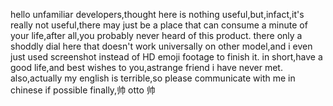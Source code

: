 hello unfamiliar developers,thought here is nothing useful,but,infact,it's really not useful,there may just be a place that can consume a minute of your life,after all,you probably never heard of this product.
there only a shoddly dial here that doesn't work universally on other model,and i even just used screenshot instead of HD emoji footage to finish it.
in short,have a good life,and best wishes to you,astrange friend i have never met.
also,actually my english is terrible,so please communicate with me in chinese if possible
finally,帅 otto 帅

